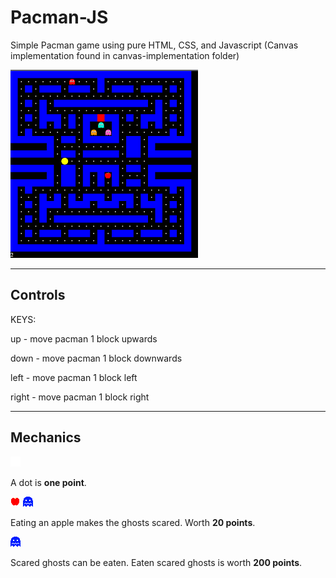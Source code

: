 # Pacman-JS
Simple Pacman game using pure HTML, CSS, and Javascript
(Canvas implementation found in canvas-implementation folder)

![game-screenshot](assets/screenshots/game.png)

---

## Controls

KEYS:

up - move pacman 1 block upwards 

down - move pacman 1 block downwards

left - move pacman 1 block left

right - move pacman 1 block right

---

## Mechanics

![dot](assets/pacman-art/other/dot.png) 

A dot is **one point**.

![apple](assets/pacman-art/other/apple.png)
![scared](assets/pacman-art/ghosts/blue_ghost.png)

Eating an apple makes the ghosts scared. Worth **20 points**.

![scared](assets/pacman-art/ghosts/blue_ghost.png)

Scared ghosts can be eaten. Eaten scared ghosts is worth **200 points**. 

